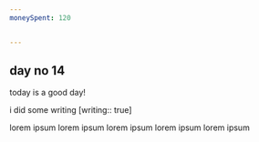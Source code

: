 ```yaml
---
moneySpent: 120


---
```

## day no 14
today is a good day!
 

i did some writing [writing:: true]

lorem ipsum lorem ipsum lorem ipsum lorem ipsum lorem ipsum
